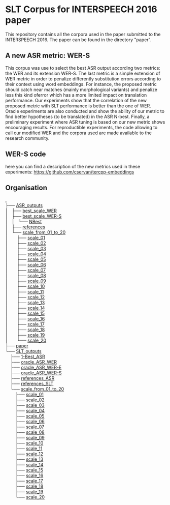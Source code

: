 # SLT Corpus for INTERSPEECH 2016 paper

This repository contains all the corpora used in the paper submitted to the INTERSPEECH 2016.
The paper can be found in the directory "paper".

## A new ASR metric: WER-S

This corpus was use to select the best ASR output according two metrics: the WER and its extension WER-S.
The last metric is a simple extension of WER metric in order to penalize differently substitution errors according to their context using word embeddings.
For instance, the proposed metric should catch near matches (mainly morphological variants) and penalize less this kind oferror which has a more limited impact on translation performance. 
Our experiments show that the correlation of the new proposed metric with SLT performance is better than the one of WER. 
Oracle experiments are also conducted and show the ability of our metric to find better hypotheses (to be translated) in the ASR N-best. 
Finally, a preliminary experiment where ASR tuning is based on our new metric shows encouraging results. 
For reproductible experiments, the code allowing to call our modified WER and the corpora used are made available to the research community.

## WER-S code

here you can find a description of the new metrics used in these experiments:
https://github.com/cservan/tercpp-embeddings

## Organisation

<a href=".">.</a><br>
├── <a href="./ASR_outputs/">ASR_outputs</a><br>
│   ├── <a href="./ASR_outputs/best_scale_WER/">best_scale_WER</a><br>
│   ├── <a href="./ASR_outputs/best_scale_WER-S/">best_scale_WER-S</a><br>
│   │   └── <a href="./ASR_outputs/best_scale_WER-S/NBest/">NBest</a><br>
│   ├── <a href="./ASR_outputs/references/">references</a><br>
│   └── <a href="./ASR_outputs/scale_from_01_to_20/">scale_from_01_to_20</a><br>
│   &nbsp;&nbsp;&nbsp; ├── <a href="./ASR_outputs/scale_from_01_to_20/scale_01/">scale_01</a><br>
│   &nbsp;&nbsp;&nbsp; ├── <a href="./ASR_outputs/scale_from_01_to_20/scale_02/">scale_02</a><br>
│   &nbsp;&nbsp;&nbsp; ├── <a href="./ASR_outputs/scale_from_01_to_20/scale_03/">scale_03</a><br>
│   &nbsp;&nbsp;&nbsp; ├── <a href="./ASR_outputs/scale_from_01_to_20/scale_04/">scale_04</a><br>
│   &nbsp;&nbsp;&nbsp; ├── <a href="./ASR_outputs/scale_from_01_to_20/scale_05/">scale_05</a><br>
│   &nbsp;&nbsp;&nbsp; ├── <a href="./ASR_outputs/scale_from_01_to_20/scale_06/">scale_06</a><br>
│   &nbsp;&nbsp;&nbsp; ├── <a href="./ASR_outputs/scale_from_01_to_20/scale_07/">scale_07</a><br>
│   &nbsp;&nbsp;&nbsp; ├── <a href="./ASR_outputs/scale_from_01_to_20/scale_08/">scale_08</a><br>
│   &nbsp;&nbsp;&nbsp; ├── <a href="./ASR_outputs/scale_from_01_to_20/scale_09/">scale_09</a><br>
│   &nbsp;&nbsp;&nbsp; ├── <a href="./ASR_outputs/scale_from_01_to_20/scale_10/">scale_10</a><br>
│   &nbsp;&nbsp;&nbsp; ├── <a href="./ASR_outputs/scale_from_01_to_20/scale_11/">scale_11</a><br>
│   &nbsp;&nbsp;&nbsp; ├── <a href="./ASR_outputs/scale_from_01_to_20/scale_12/">scale_12</a><br>
│   &nbsp;&nbsp;&nbsp; ├── <a href="./ASR_outputs/scale_from_01_to_20/scale_13/">scale_13</a><br>
│   &nbsp;&nbsp;&nbsp; ├── <a href="./ASR_outputs/scale_from_01_to_20/scale_14/">scale_14</a><br>
│   &nbsp;&nbsp;&nbsp; ├── <a href="./ASR_outputs/scale_from_01_to_20/scale_15/">scale_15</a><br>
│   &nbsp;&nbsp;&nbsp; ├── <a href="./ASR_outputs/scale_from_01_to_20/scale_16/">scale_16</a><br>
│   &nbsp;&nbsp;&nbsp; ├── <a href="./ASR_outputs/scale_from_01_to_20/scale_17/">scale_17</a><br>
│   &nbsp;&nbsp;&nbsp; ├── <a href="./ASR_outputs/scale_from_01_to_20/scale_18/">scale_18</a><br>
│   &nbsp;&nbsp;&nbsp; ├── <a href="./ASR_outputs/scale_from_01_to_20/scale_19/">scale_19</a><br>
│   &nbsp;&nbsp;&nbsp; └── <a href="./ASR_outputs/scale_from_01_to_20/scale_20/">scale_20</a><br>
├── <a href="./paper/">paper</a><br>
└── <a href="./SLT_outputs/">SLT_outputs</a><br>
&nbsp;&nbsp;&nbsp; ├── <a href="./SLT_outputs/1-Best_ASR/">1-Best_ASR</a><br>
&nbsp;&nbsp;&nbsp; ├── <a href="./SLT_outputs/oracle_ASR_WER/">oracle_ASR_WER</a><br>
&nbsp;&nbsp;&nbsp; ├── <a href="./SLT_outputs/oracle_ASR_WER-E/">oracle_ASR_WER-E</a><br>
&nbsp;&nbsp;&nbsp; ├── <a href="./SLT_outputs/oracle_ASR_WER-S/">oracle_ASR_WER-S</a><br>
&nbsp;&nbsp;&nbsp; ├── <a href="./SLT_outputs/references_ASR/">references_ASR</a><br>
&nbsp;&nbsp;&nbsp; ├── <a href="./SLT_outputs/references_SLT/">references_SLT</a><br>
&nbsp;&nbsp;&nbsp; └── <a href="./SLT_outputs/scale_from_01_to_20/">scale_from_01_to_20</a><br>
&nbsp;&nbsp;&nbsp; &nbsp;&nbsp;&nbsp; ├── <a href="./SLT_outputs/scale_from_01_to_20/scale_01/">scale_01</a><br>
&nbsp;&nbsp;&nbsp; &nbsp;&nbsp;&nbsp; ├── <a href="./SLT_outputs/scale_from_01_to_20/scale_02/">scale_02</a><br>
&nbsp;&nbsp;&nbsp; &nbsp;&nbsp;&nbsp; ├── <a href="./SLT_outputs/scale_from_01_to_20/scale_03/">scale_03</a><br>
&nbsp;&nbsp;&nbsp; &nbsp;&nbsp;&nbsp; ├── <a href="./SLT_outputs/scale_from_01_to_20/scale_04/">scale_04</a><br>
&nbsp;&nbsp;&nbsp; &nbsp;&nbsp;&nbsp; ├── <a href="./SLT_outputs/scale_from_01_to_20/scale_05/">scale_05</a><br>
&nbsp;&nbsp;&nbsp; &nbsp;&nbsp;&nbsp; ├── <a href="./SLT_outputs/scale_from_01_to_20/scale_06/">scale_06</a><br>
&nbsp;&nbsp;&nbsp; &nbsp;&nbsp;&nbsp; ├── <a href="./SLT_outputs/scale_from_01_to_20/scale_07/">scale_07</a><br>
&nbsp;&nbsp;&nbsp; &nbsp;&nbsp;&nbsp; ├── <a href="./SLT_outputs/scale_from_01_to_20/scale_08/">scale_08</a><br>
&nbsp;&nbsp;&nbsp; &nbsp;&nbsp;&nbsp; ├── <a href="./SLT_outputs/scale_from_01_to_20/scale_09/">scale_09</a><br>
&nbsp;&nbsp;&nbsp; &nbsp;&nbsp;&nbsp; ├── <a href="./SLT_outputs/scale_from_01_to_20/scale_10/">scale_10</a><br>
&nbsp;&nbsp;&nbsp; &nbsp;&nbsp;&nbsp; ├── <a href="./SLT_outputs/scale_from_01_to_20/scale_11/">scale_11</a><br>
&nbsp;&nbsp;&nbsp; &nbsp;&nbsp;&nbsp; ├── <a href="./SLT_outputs/scale_from_01_to_20/scale_12/">scale_12</a><br>
&nbsp;&nbsp;&nbsp; &nbsp;&nbsp;&nbsp; ├── <a href="./SLT_outputs/scale_from_01_to_20/scale_13/">scale_13</a><br>
&nbsp;&nbsp;&nbsp; &nbsp;&nbsp;&nbsp; ├── <a href="./SLT_outputs/scale_from_01_to_20/scale_14/">scale_14</a><br>
&nbsp;&nbsp;&nbsp; &nbsp;&nbsp;&nbsp; ├── <a href="./SLT_outputs/scale_from_01_to_20/scale_15/">scale_15</a><br>
&nbsp;&nbsp;&nbsp; &nbsp;&nbsp;&nbsp; ├── <a href="./SLT_outputs/scale_from_01_to_20/scale_16/">scale_16</a><br>
&nbsp;&nbsp;&nbsp; &nbsp;&nbsp;&nbsp; ├── <a href="./SLT_outputs/scale_from_01_to_20/scale_17/">scale_17</a><br>
&nbsp;&nbsp;&nbsp; &nbsp;&nbsp;&nbsp; ├── <a href="./SLT_outputs/scale_from_01_to_20/scale_18/">scale_18</a><br>
&nbsp;&nbsp;&nbsp; &nbsp;&nbsp;&nbsp; ├── <a href="./SLT_outputs/scale_from_01_to_20/scale_19/">scale_19</a><br>
&nbsp;&nbsp;&nbsp; &nbsp;&nbsp;&nbsp; └── <a href="./SLT_outputs/scale_from_01_to_20/scale_20/">scale_20</a><br>
<br><br>
